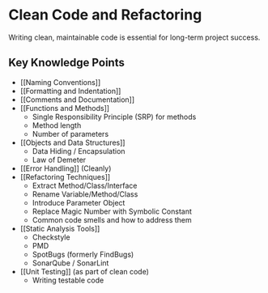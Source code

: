 # Clean Code and Refactoring

Writing clean, maintainable code is essential for long-term project success.

## Key Knowledge Points

- [[Naming Conventions]]
- [[Formatting and Indentation]]
- [[Comments and Documentation]]
- [[Functions and Methods]]
  - Single Responsibility Principle (SRP) for methods
  - Method length
  - Number of parameters
- [[Objects and Data Structures]]
  - Data Hiding / Encapsulation
  - Law of Demeter
- [[Error Handling]] (Cleanly)
- [[Refactoring Techniques]]
  - Extract Method/Class/Interface
  - Rename Variable/Method/Class
  - Introduce Parameter Object
  - Replace Magic Number with Symbolic Constant
  - Common code smells and how to address them
- [[Static Analysis Tools]]
  - Checkstyle
  - PMD
  - SpotBugs (formerly FindBugs)
  - SonarQube / SonarLint
- [[Unit Testing]] (as part of clean code)
  - Writing testable code
